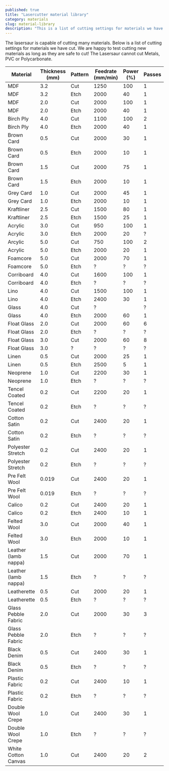 ```yaml
---
published: true
title: "Lasercutter material library"
category: materials
slug: material-library
description: "This is a list of cutting settings for materials we have cut. We are happy to test cutting new materials as long as they are safe to cut!"
---
```


The lasersaur is capable of cutting many materials. Below is a list of cutting settings for materials we have cut. We are happy to test cutting new materials as long as they are safe to cut! The Lasersaur cannot cut Metals, PVC or Polycarbonate. 	

Material             | Thickness (mm)| Pattern     | Feedrate (mm/min)  | Power (%)  | Passes
-----------          | ------------  | ----------- | ------------------ |  --------- |  -------
MDF                  | 3.2           | Cut         | 1250               | 100        | 1
MDF                  | 3.2           | Etch        | 2000               | 40         | 1
MDF                  | 2.0           | Cut         | 2000               | 100        | 1
MDF                  | 2.0           | Etch        | 2000               | 40         | 1
Birch Ply            | 4.0           | Cut         | 1100               | 100        | 2
Birch Ply            | 4.0           | Etch        | 2000               | 40         | 1
Brown Card           | 0.5           | Cut         | 2000               | 30         | 1
Brown Card           | 0.5           | Etch        | 2000               | 10         | 1
Brown Card           | 1.5           | Cut         | 2000               | 75         | 1
Brown Card           | 1.5           | Etch        | 2000               | 10         | 1
Grey Card            | 1.0           | Cut         | 2000               | 45         | 1
Grey Card            | 1.0           | Etch        | 2000               | 10         | 1
Kraftliner           | 2.5           | Cut         | 1500               | 80         | 1
Kraftliner           | 2.5           | Etch        | 1500               | 25         | 1
Acrylic              | 3.0           | Cut         | 950                | 100        | 1
Acrylic              | 3.0           | Etch        | 2000               | 20         | ?
Arcylic              | 5.0           | Cut         | 750                | 100        | 2
Acrylic              | 5.0           | Etch        | 2000               | 20         | 1
Foamcore             | 5.0           | Cut         | 2000               | 70         | 1
Foamcore             | 5.0           | Etch        | ?                  | ?          | ?
Corriboard           | 4.0           | Cut         | 1600               | 100        | 1
Corriboard           | 4.0           | Etch        | ?                  | ?          | ?
Lino                 | 4.0           | Cut         | 1500               | 100        | 1
Lino                 | 4.0           | Etch        | 2400               | 30         | 1
Glass                | 4.0           | Cut         | ?                  |            | ?
Glass                | 4.0           | Etch        | 2000               | 60         | 1
Float Glass          | 2.0           | Cut         | 2000               | 60         | 6
Float Glass          | 2.0           | Etch        | ?                  | ?          | ?
Float Glass          | 3.0           | Cut         | 2000               | 60         | 8
Float Glass          | 3.0           | ?           | ?                  | ?          | ?
Linen                | 0.5           | Cut         | 2000               | 25         | 1
Linen                | 0.5           | Etch        | 2500               | 5          | 1
Neoprene             | 1.0           | Cut         | 2200               | 30         | 1
Neoprene             | 1.0           | Etch        | ?                  | ?          | ?
Tencel Coated        | 0.2           | Cut         | 2200               | 20         | 1
Tencel Coated        | 0.2           | Etch        | ?                  | ?          | ?
Cotton Satin         | 0.2           | Cut         | 2400               | 20         | 1
Cotton Satin         | 0.2           | Etch        | ?                  | ?          | ?
Polyester Stretch    | 0.2           | Cut         | 2400               | 20         | 1
Polyester Stretch    | 0.2           | Etch        | ?                  | ?          | ?
Pre Felt Wool        | 0.019         | Cut         | 2400               | 20         | 1
Pre Felt Wool        | 0.019         | Etch        | ?                  | ?          | ?
Calico               | 0.2           | Cut         | 2400               | 20         | 1
Calico               | 0.2           | Etch        | 2400               | 10         | 1
Felted Wool          | 3.0           | Cut         | 2000               | 40         | 1
Felted Wool          | 3.0           | Etch        | 2000               | 10         | 1
Leather (lamb nappa) | 1.5           | Cut         | 2000               | 70         | 1
Leather (lamb nappa) | 1.5           | Etch        | ?                  | ?          | ?
Leatherette          | 0.5           | Cut         | 2000               | 20         | 1
Leatherette          | 0.5           | Etch        | ?                  | ?          | ?
Glass Pebble Fabric  | 2.0           | Cut         | 2000               | 30         | 3
Glass Pebble Fabric  | 2.0           | Etch        | ?                  | ?          | ?
Black Denim          | 0.5           | Cut         | 2400               | 30         | 1
Black Denim          | 0.5           | Etch        | ?                  | ?          | ?
Plastic Fabric       | 0.2           | Cut         | 2400               | 10         | 1
Plastic Fabric       | 0.2           | Etch        | ?                  | ?          | ?
Double Wool Crepe    | 1.0           | Cut         | 2400               | 30         | 1
Double Wool Crepe    | 1.0           | Etch        | ?                  | ?          | ?
White Cotton Canvas  | 1.0           | Cut         | 2400               | 20         | 2
